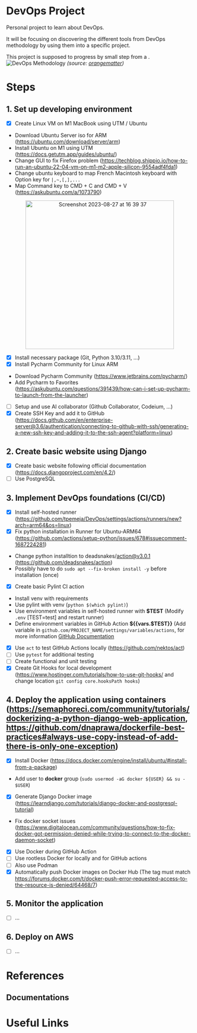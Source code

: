 # DevOps Project
Personal project to learn about DevOps.

It will be focusing on discovering the different tools from DevOps methodology by using them into a specific project.

This project is supposed to progress by small step from a .
![DevOps Methodology](https://github.com/tpemeja/devOps/assets/74564644/6f70a4fd-7ecd-4aac-ab42-45632a1728cf)
 _(source: [orangematter](https://orangematter.solarwinds.com/2022/03/21/what-is-devops/))_

# Steps
## 1. Set up developing environment

- [X] Create Linux VM on M1 MacBook using UTM / Ubuntu
 - Download Ubuntu Server iso for ARM (https://ubuntu.com/download/server/arm)
 - Install Ubuntu on M1 using UTM (https://docs.getutm.app/guides/ubuntu/)
 - Change GUI to fix Firefox problem (https://techblog.shippio.io/how-to-run-an-ubuntu-22-04-vm-on-m1-m2-apple-silicon-9554adf4fda1)
 - Change ubuntu keyboard to map French Macintosh keyboard with Option key for `|,~,[,],...`
 - Map Command key to CMD + C and CMD + V (https://askubuntu.com/a/1073790)
 <p align="center">
    <img width="400" alt="Screenshot 2023-08-27 at 16 39 37" src="https://github.com/tpemeja/devOps/assets/74564644/28e92d42-8670-4870-9bc5-fbf2cd851fd9">
 </p>

- [X] Install necessary package (Git, Python 3.10/3.11, ...)
- [X] Install Pycharm Community for Linux ARM
 - Download Pycharm Community (https://www.jetbrains.com/pycharm/)
 - Add Pycharm to Favorites (https://askubuntu.com/questions/391439/how-can-i-set-up-pycharm-to-launch-from-the-launcher)
- [ ] Setup and use AI collaborator (Github Collaborator, Codeium, ...)
- [X] Create SSH Key and add it to GitHub (https://docs.github.com/en/enterprise-server@3.6/authentication/connecting-to-github-with-ssh/generating-a-new-ssh-key-and-adding-it-to-the-ssh-agent?platform=linux)

## 2. Create basic website using Django

- [X] Create basic website following official documentation (https://docs.djangoproject.com/en/4.2/)
- [ ] Use PostgreSQL

## 3. Implement DevOps foundations (CI/CD)

- [X] Install self-hosted runner (https://github.com/tpemeja/DevOps/settings/actions/runners/new?arch=arm64&os=linux)
- [X] Fix python installation in Runner for Ubuntu-ARM64 (https://github.com/actions/setup-python/issues/678#issuecomment-1687224281)
 - Change python installtion to deadsnakes/action@v3.0.1 (https://github.com/deadsnakes/action)
 - Possibly have to do `sudo apt --fix-broken install -y` before installation (once)
- [X] Create basic Pylint CI action
 - Install venv with requirements
 - Use pylint with venv (`python $(which pylint)`)
 - Use environment variables in self-hosted runner with **$TEST** (Modify `.env` [TEST=test] and restart runner)
 - Define environment variables in GitHub Action **${{vars.$TEST}}** (Add variable in `github.com/PROJECT_NAME/settings/variables/actions`, for more information [GitHub Documentation](https://docs.github.com/en/actions/learn-github-actions/variables)
 - [X] Use `act` to test GitHub Actions locally (https://github.com/nektos/act)
 - [ ] Use `pytest` for additional testing
 - [ ] Create functional and unit testing
 - [X] Create Git Hooks for local development (https://www.hostinger.com/tutorials/how-to-use-git-hooks/ and change location `git config core.hooksPath hooks`)

## 4. Deploy the application using containers (https://semaphoreci.com/community/tutorials/dockerizing-a-python-django-web-application, https://github.com/dnaprawa/dockerfile-best-practices#always-use-copy-instead-of-add-there-is-only-one-exception)

- [X] Install Docker (https://docs.docker.com/engine/install/ubuntu/#install-from-a-package)
 - Add user to **docker** group (`sudo usermod -aG docker ${USER} && su - $USER`)
- [X] Generate Django Docker image (https://learndjango.com/tutorials/django-docker-and-postgresql-tutorial)
 - Fix docker socket issues (https://www.digitalocean.com/community/questions/how-to-fix-docker-got-permission-denied-while-trying-to-connect-to-the-docker-daemon-socket)
- [X] Use Docker during GitHub Action
- [ ] Use rootless Docker for locally and for GitHub actions
- [ ] Also use Podman
- [X] Automatically push Docker images on Docker Hub (The tag must match https://forums.docker.com/t/docker-push-error-requested-access-to-the-resource-is-denied/64468/7)

## 5. Monitor the application

- [ ] ...

## 6. Deploy on AWS
- [ ] ...

# References
## Documentations

# Useful Links
